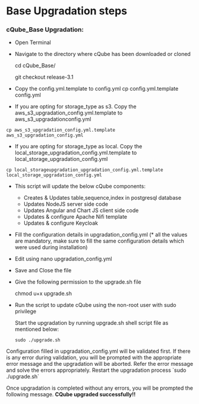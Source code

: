 # Base Upgradation steps

### cQube\_Base Upgradation:

* Open Terminal
* Navigate to the directory where cQube has been downloaded or cloned

  cd cQube\_Base/

  git checkout release-3.1

* Copy the config.yml.template to config.yml cp config.yml.template config.yml
* If you are opting for storage\_type as s3. Copy the aws\_s3\_upgradation\_config.yml.template to aws\_s3\_upgradationconfig.yml 

```text
cp aws_s3_upgradation_config.yml.template aws_s3_upgradation_config.yml
```

* If you are opting for storage\_type as local. Copy the local\_storage\_upgradation\_config.yml.template to local\_storage\_upgradation\_config.yml 

```text
cp local_storageupgradation_upgradation_config.yml.template local_storage_upgradation_config.yml
```

* This script will update the below cQube components:
  * Creates & Updates table,sequence,index in postgresql database
  * Updates NodeJS server side code
  * Updates Angular and Chart JS client side code
  * Updates & configure Apache Nifi template
  * Updates & configure Keycloak
* Fill the configuration details in upgradation\_config.yml \(\* all the values are mandatory, make sure to fill the same configuration details which were used during installation\)
* Edit using nano upgradation\_config.yml
* Save and Close the file
* Give the following permission to the upgrade.sh file

  chmod u+x upgrade.sh

* Run the script to update cQube using the non-root user with sudo privilege

  Start the upgradation by running upgrade.sh shell script file as mentioned below:

  ```text
  sudo ./upgrade.sh
  ```

Configuration filled in upgradation\_config.yml will be validated first. If there is any error during validation, you will be prompted with the appropriate error message and the upgradation will be aborted. Refer the error message and solve the errors appropriately. Restart the upgradation process \`sudo ./upgrade.sh\`

Once upgradation is completed without any errors, you will be prompted the following message.  **CQube upgraded successfully!!** 

